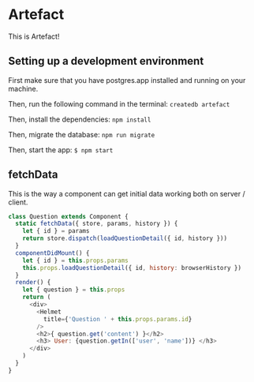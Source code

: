 # Artefact

This is Artefact!

## Setting up a development environment

First make sure that you have postgres.app installed and running on your machine.

Then, run the following command in the terminal:
`createdb artefact`

Then, install the dependencies:
`npm install`

Then, migrate the database:
`npm run migrate`

Then, start the app:
`$ npm start`


## fetchData

This is the way a component can get initial data working both on server / client.

```js
class Question extends Component {
  static fetchData({ store, params, history }) {
    let { id } = params
    return store.dispatch(loadQuestionDetail({ id, history }))
  }
  componentDidMount() {
    let { id } = this.props.params
    this.props.loadQuestionDetail({ id, history: browserHistory })
  }
  render() {
    let { question } = this.props
    return (
      <div>
        <Helmet
          title={'Question ' + this.props.params.id}
        />
        <h2>{ question.get('content') }</h2>
        <h3> User: {question.getIn(['user', 'name'])} </h3>
      </div>
    )
  }
}
```
